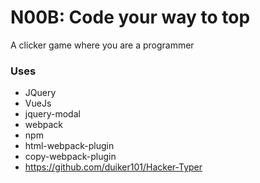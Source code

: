 # N00B: Code your way to top
A clicker game where you are a programmer

### Uses
* JQuery
* VueJs
* jquery-modal
* webpack
* npm
* html-webpack-plugin
* copy-webpack-plugin
* https://github.com/duiker101/Hacker-Typer